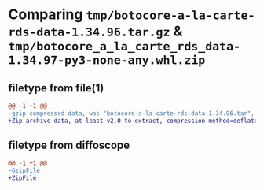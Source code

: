 # Comparing `tmp/botocore-a-la-carte-rds-data-1.34.96.tar.gz` & `tmp/botocore_a_la_carte_rds_data-1.34.97-py3-none-any.whl.zip`

## filetype from file(1)

```diff
@@ -1 +1 @@
-gzip compressed data, was "botocore-a-la-carte-rds-data-1.34.96.tar", last modified: Thu May  2 01:01:35 2024, max compression
+Zip archive data, at least v2.0 to extract, compression method=deflate
```

## filetype from diffoscope

```diff
@@ -1 +1 @@
-GzipFile
+ZipFile
```

